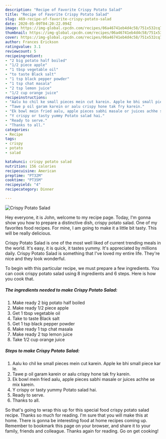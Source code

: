 ```yaml
---
description: "Recipe of Favorite Crispy Potato Salad"
title: "Recipe of Favorite Crispy Potato Salad"
slug: 469-recipe-of-favorite-crispy-potato-salad
date: 2020-05-09T04:20:22.094Z
image: https://img-global.cpcdn.com/recipes/06a46741eb4d4c58/751x532cq70/crispy-potato-salad-recipe-main-photo.jpg
thumbnail: https://img-global.cpcdn.com/recipes/06a46741eb4d4c58/751x532cq70/crispy-potato-salad-recipe-main-photo.jpg
cover: https://img-global.cpcdn.com/recipes/06a46741eb4d4c58/751x532cq70/crispy-potato-salad-recipe-main-photo.jpg
author: Frances Erickson
ratingvalue: 3.1
reviewcount: 5
recipeingredient:
- "2 big potato half boiled"
- "1/2 piece apple"
- "1 tbsp vegetable oil"
- "to taste Black salt"
- "1 tsp black pepper powder"
- "1 tsp chat masala"
- "2 tsp lemon juice"
- "1/2 cup orange juice"
recipeinstructions:
- "Aalu ko chil ke small pieces mein cut karein. Apple ke bhi small piece kar le."
- "Tawe p oil garam karein or aalu crispy hone tak fry karein."
- "Ek bowl mein fried aalu, apple pieces sabhi masale or juices achhe se mix karein."
- "Y crispy or tasty yummy Potato salad hai."
- "Ready to serve."
- "Thanks to all."
categories:
- Recipe
tags:
- crispy
- potato
- salad

katakunci: crispy potato salad 
nutrition: 156 calories
recipecuisine: American
preptime: "PT32M"
cooktime: "PT35M"
recipeyield: "4"
recipecategory: Dinner

---
```



![Crispy Potato Salad](https://img-global.cpcdn.com/recipes/06a46741eb4d4c58/751x532cq70/crispy-potato-salad-recipe-main-photo.jpg)

Hey everyone, it is John, welcome to my recipe page. Today, I'm gonna show you how to prepare a distinctive dish, crispy potato salad. One of my favorites food recipes. For mine, I am going to make it a little bit tasty. This will be really delicious.



Crispy Potato Salad is one of the most well liked of current trending meals in the world. It's easy, it is quick, it tastes yummy. It's appreciated by millions daily. Crispy Potato Salad is something that I've loved my entire life. They're nice and they look wonderful.


To begin with this particular recipe, we must prepare a few ingredients. You can cook crispy potato salad using 8 ingredients and 6 steps. Here is how you cook that.

##### The ingredients needed to make Crispy Potato Salad:

1. Make ready 2 big potato half boiled
1. Make ready 1/2 piece apple
1. Get 1 tbsp vegetable oil
1. Take to taste Black salt
1. Get 1 tsp black pepper powder
1. Make ready 1 tsp chat masala
1. Make ready 2 tsp lemon juice
1. Take 1/2 cup orange juice




##### Steps to make Crispy Potato Salad:

1. Aalu ko chil ke small pieces mein cut karein. Apple ke bhi small piece kar le.
1. Tawe p oil garam karein or aalu crispy hone tak fry karein.
1. Ek bowl mein fried aalu, apple pieces sabhi masale or juices achhe se mix karein.
1. Y crispy or tasty yummy Potato salad hai.
1. Ready to serve.
1. Thanks to all.




So that's going to wrap this up for this special food crispy potato salad recipe. Thanks so much for reading. I'm sure that you will make this at home. There is gonna be interesting food at home recipes coming up. Remember to bookmark this page on your browser, and share it to your family, friends and colleague. Thanks again for reading. Go on get cooking!
